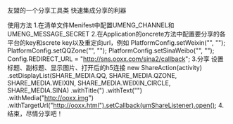 友盟的一个分享工具类
快速集成分享的利器

使用方法
1.在清单文件Menifest中配置UMENG_CHANNEL和UMENG_MESSAGE_SECRET
2.在Application的oncrete方法中配置要分享的各平台的key和screte key以及重定向url，例如
    PlatformConfig.setWeixin("", "");
    PlatformConfig.setQQZone("", "");
    PlatformConfig.setSinaWeibo("", "");
    Config.REDIRECT_URL = "http://sns.ooxx.com/sina2/callback";
3.分享
    设置标题、副标题、显示图片、打开后的h5连接
    new ShareAction(activity)
                    .setDisplayList(SHARE_MEDIA.QQ, SHARE_MEDIA.QZONE, SHARE_MEDIA.WEIXIN, SHARE_MEDIA.WEIXIN_CIRCLE, SHARE_MEDIA.SINA)
                    .withTitle(")
                    .withText("")
                    .withMedia("http://ooxx.img")
                    .withTargetUrl("http://ooxx.html").setCallback(umShareListener).open();
4.结束，尽情分享吧！
